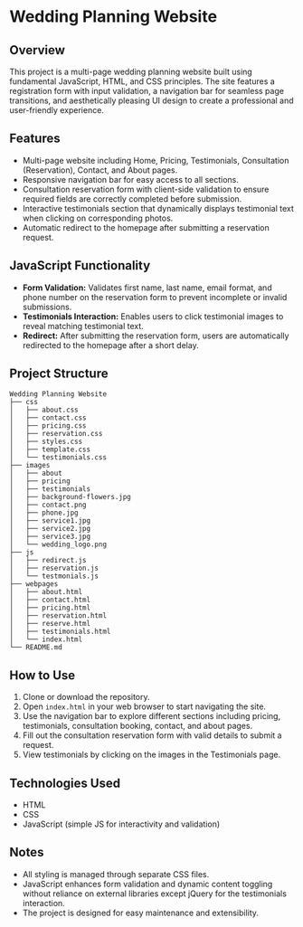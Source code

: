 # Wedding Planning Website

## Overview
This project is a multi-page wedding planning website built using fundamental JavaScript, HTML, and CSS principles. The site features a registration form with input validation, a navigation bar for seamless page transitions, and aesthetically pleasing UI design to create a professional and user-friendly experience.

## Features
- Multi-page website including Home, Pricing, Testimonials, Consultation (Reservation), Contact, and About pages.
- Responsive navigation bar for easy access to all sections.
- Consultation reservation form with client-side validation to ensure required fields are correctly completed before submission.
- Interactive testimonials section that dynamically displays testimonial text when clicking on corresponding photos.
- Automatic redirect to the homepage after submitting a reservation request.

## JavaScript Functionality
- **Form Validation:** Validates first name, last name, email format, and phone number on the reservation form to prevent incomplete or invalid submissions.
- **Testimonials Interaction:** Enables users to click testimonial images to reveal matching testimonial text.
- **Redirect:** After submitting the reservation form, users are automatically redirected to the homepage after a short delay.

## Project Structure

```
Wedding Planning Website
├── css
│   ├── about.css
│   ├── contact.css
│   ├── pricing.css
│   ├── reservation.css
│   ├── styles.css
│   ├── template.css
│   └── testimonials.css
├── images
│   ├── about
│   ├── pricing
│   ├── testimonials
│   ├── background-flowers.jpg
│   ├── contact.png
│   ├── phone.jpg
│   ├── service1.jpg
│   ├── service2.jpg
│   ├── service3.jpg
│   └── wedding_logo.png
├── js
│   ├── redirect.js
│   ├── reservation.js
│   └── testmonials.js
├── webpages
│   ├── about.html
│   ├── contact.html
│   ├── pricing.html
│   ├── reservation.html
│   ├── reserve.html
│   ├── testimonials.html
│   └── index.html
└── README.md
```

## How to Use
1. Clone or download the repository.
2. Open `index.html` in your web browser to start navigating the site.
3. Use the navigation bar to explore different sections including pricing, testimonials, consultation booking, contact, and about pages.
4. Fill out the consultation reservation form with valid details to submit a request.
5. View testimonials by clicking on the images in the Testimonials page.

## Technologies Used
- HTML
- CSS
- JavaScript (simple JS for interactivity and validation)

## Notes
- All styling is managed through separate CSS files.
- JavaScript enhances form validation and dynamic content toggling without reliance on external libraries except jQuery for the testimonials interaction.
- The project is designed for easy maintenance and extensibility.

